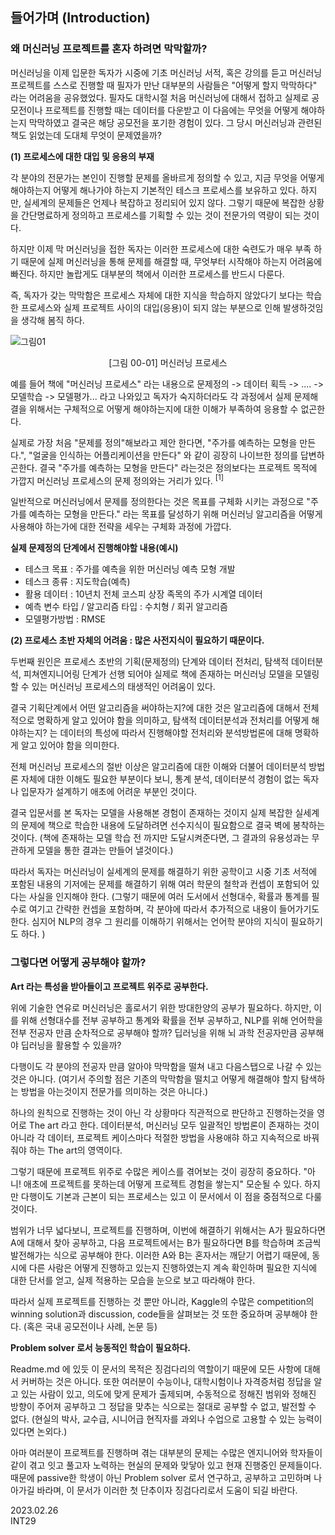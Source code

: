 ## 들어가며 (Introduction)
### 왜 머신러닝 프로젝트를 혼자 하려면 막막할까? 

머신러닝을 이제 입문한 독자가 시중에 기초 머신러닝 서적, 혹은 강의를 듣고 머신러닝 프로젝트를 스스로 진행할 때 필자가 만난 대부분의 사람들은  "어떻게 할지 막막하다" 라는 어려움을 공유했었다.  필자도 대학시절 처음 머신러닝에 대해서 접하고 실제로 공모전이나 프로젝트를 진행할 때는 데이터를 다운받고 이 다음에는 무엇을 어떻게 해야하는지 막막하였고 결국은 해당 공모전을 포기한 경험이 있다. 그 당시 머신러닝과 관련된 책도 읽었는데 도대체 무엇이 문제였을까?

**(1) 프로세스에 대한 대입 및 응용의 부재**

각 분야의 전문가는 본인이 진행할 문제를 올바르게 정의할 수 있고, 지금 무엇을 어떻게 해야하는지 어떻게 해나가야 하는지 기본적인 테스크 프로세스를 보유하고 있다. 하지만, 실세계의 문제들은 언제나 복잡하고 정리되어 있지 않다. 그렇기 때문에 복잡한 상황을 간단명료하게 정의하고 프로세스를 기획할 수 있는 것이 전문가의 역량이 되는 것이다.

하지만 이제 막 머신러닝을 접한 독자는 이러한 프로세스에 대한 숙련도가 매우 부족 하기 때문에 실제 머신러닝을 통해 문제를 해결할 때, 무엇부터 시작해야 하는지 어려움에 빠진다. 하지만 놀랍게도 대부분의 책에서 이러한 프로세스를 반드시 다룬다. 

즉, 독자가 갖는 막막함은 프로세스 자체에 대한 지식을 학습하지 않았다기 보다는 학습한 프로세스와 실제 프로젝트 사이의 대입(응용)이 되지 않는 부분으로 인해 발생하것임을 생각해 봄직 하다.

![그림01](./00_들어가며_01.png)

<p align="center">[그림 00-01] 머신러닝 프로세스</p>

예를 들어 책에 "머신러닝 프로세스" 라는 내용으로 문제정의 -> 데이터 획득 -> .... -> 모델학습 -> 모델평가... 라고 나와있고 독자가 숙지하더라도 각 과정에서 실제 문제해결을 위해서는 구체적으로 어떻게 해야하는지에 대한 이해가 부족하여 응용할 수 없곤한다. 

실제로 가장 처음 "문제를 정의"해보라고 제안 한다면, "주가를 예측하는 모형을 만든다.",  "얼굴을 인식하는 어플리케이션을 만든다" 와 같이 굉장히 나이브한 정의를 답변하곤한다. 결국 "주가를 예측하는 모형을 만든다" 라는것은 정의보다는 프로젝트 목적에 가깝지 머신러닝 프로세스의 문제 정의와는 거리가 있다. $^{[1]}$ 

일반적으로 머신러닝에서 문제를 정의한다는 것은 목표를 구체화 시키는 과정으로 "주가를 예측하는 모형을 만든다." 라는 목표를 달성하기 위해 머신러닝 알고리즘을 어떻게 사용해야 하는가에 대한 전략을 세우는 구체화 과정에 가깝다. 

**실제 문제정의 단계에서 진행해야할 내용(예시)**<br>
* 테스크 목표 : 주가를 예측을 위한 머신러닝 예측 모형 개발 <br>
* 테스크 종류 :  지도학습(예측) <br>
* 활용 데이터 : 10년치 전체 코스피 상장 족목의 주가 시계열 데이터 <br>
* 예측 변수 타입 / 알고리즘 타입 : 수치형 / 회귀 알고리즘 <br>
* 모델평가방법 : RMSE <br>


**(2) 프로세스 초반 자체의 어려움 : 많은 사전지식이 필요하기 때문이다.**

두번째 원인은 프로세스 초반의 기획(문제정의) 단계와 데이터 전처리, 탐색적 데이터분석, 피쳐엔지니어링 단계가 선행 되어야 실제로 책에 존재하는 머신러닝 모델을 모델링할 수 있는 머신러닝 프로세스의 태생적인 어려움이 있다. 

결국 기획단계에서 어떤 알고리즘을 써야하는지?에 대한 것은 알고리즘에 대해서 전체적으로 명확하게 알고 있어야 함을 의미하고, 탐색적 데이터분석과 전처리를 어떻게 해야하는지? 는 데이터의 특성에 따라서 진행해야할 전처리와 분석방법론에 대해 명확하게 알고 있어야 함을 의미한다. 
 
전체 머신러닝 프로세스의 절반 이상은 알고리즘에 대한 이해와 더불어 데이터분석 방법론 자체에 대한 이해도 필요한 부분이다 보니, 통계 분석, 데이터분석 경험이 없는 독자나 입문자가 설계하기 애초에 어려운 부분인 것이다.

결국 입문서를 본 독자는 모델을 사용해본 경험이 존재하는 것이지 실제 복잡한 실세계의 문제에 책으로 학습한 내용에 도달하려면 선수지식이 필요함으로 결국  벽에 봉착하는 것이다. (책에 존재하는 모델 학습 전 까지만 도달시켜준다면, 그 결과의 유용성과는 무관하게 모델을 통한 결과는 만들어 낼것이다.)

따라서 독자는 머신러닝이 실세계의 문제를 해결하기 위한 공학이고 시중 기초 서적에 포함된 내용의 기저에는 문제를 해결하기 위해 여러 학문의 철학과 컨셉이 포함되어 있다는 사실을 인지해야 한다.
(그렇기 때문에 여러 도서에서 선형대수, 확률과 통계를 필수로 여기고 간략한 컨셉을 포함하며, 각 분야에 따라서 추가적으로 내용이 들어가기도 한다. 심지어 NLP의 경우 그 원리를 이해하기 위해서는 언어학 분야의 지식이 필요하기도 하다. ) 

### 그렇다면 어떻게 공부해야 할까?

**Art 라는 특성을 받아들이고 프로젝트 위주로 공부한다.**

위에 기술한 연유로 머신러닝은 홀로서기 위한 방대한양의 공부가 필요하다. 하지만, 이를 위해 선형대수를 전부 공부하고 통계와 확률을 전부 공부하고, NLP를 위해 언어학을 전부 전공자 만큼 순차적으로 공부해야 할까? 딥러닝을 위해 뇌 과학 전공자만큼 공부해야 딥러닝을 활용할 수 있을까? 

다행이도 각 분야의 전공자 만큼 알아야 막막함을 떨쳐 내고 다음스탭으로 나갈 수 있는 것은 아니다. (여기서 주의할 점은 기존의 막막함을 떨치고 어떻게 해결해야 할지 탐색하는 방법을 아는것이지 전문가를 의미하는 것은 아니다.)

하나의 원칙으로 진행하는 것이 아닌 각 상황마다 직관적으로 판단하고 진행하는것을 영어로 The art 라고 한다. 데이터분석, 머신러닝 모두 일괄적인 방법론이 존재하는 것이 아니라 각 데이터, 프로젝트 케이스마다 적절한 방법을 사용애햐 하고 지속적으로 바꿔줘야 하는 The art의 영역이다. 

그렇기 때문에 프로젝트 위주로 수많은 케이스를 겪어보는 것이 굉장히 중요하다. "아니! 애초에 프로젝트를 못하는데 어떻게 프로젝트 경험을 쌓는지" 모순될 수 있다. 하지만 다행이도 기본과 근본이 되는 프로세스는 있고 이 문서에서 이 점을 중점적으로 다룰 것이다. 

범위가 너무 넓다보니, 프로젝트를 진행하며, 이번에 해결하기 위해서는 A가 필요하다면 A에 대해서 찾아 공부하고, 다음 프로젝트에서는 B가 필요하다면 B를 학습하며 조금씩 발전해가는 식으로 공부해야 한다. 이러한 A와 B는 혼자서는 깨닫기 어렵기 때문에, 동시에  다른 사람은 어떻게 진행하고 있는지 진행하였는지 계속 확인하며 필요한 지식에 대한 단서를 얻고, 실제 적용하는 모습을 눈으로 보고 따라해야 한다.  

따라서 실제 프로젝트를 진행하는 것 뿐만 아니라, Kaggle의 수많은 competition의 winning solution과 discussion, code들을 살펴보는 것 또한 중요하며 공부해야 한다. (혹은 국내 공모전이나 사례, 논문 등)

**Problem solver 로서 능동적인 학습이 필요하다.**

Readme.md 에 있듯 이 문서의 목적은 징검다리의 역할이기 때문에 모든 사항에 대해서 커버하는 것은 아니다.  또한 여러분이 수능이나, 대학시험이나 자격증처럼 정답을 알고 있는 사람이 있고, 의도에 맞게 문제가 출제되며, 수동적으로 정해진 범위와 정해진 방향이 주어져 공부하고 그 정답을 맞추는 식으로는 절대로 공부할 수 없고, 발전할 수 없다. 
(현실의 박사, 교수급, 시니어급 현직자를 과외나 수업으로 고용할 수 있는 능력이 있다면 논외다.)

아마 여러분이 프로젝트를 진행하며 겪는 대부분의 문제는 수많은 엔지니어와 학자들이 같이 겪고 잇고 풀고자 노력하는 현실의 문제와 맞닿아 있고 현재 진행중인 문제들이다. 때문에 passive한 학생이 아닌 Problem solver 로서 연구하고, 공부하고 고민하며 나아가길 바라며, 이 문서가 이러한 첫 단추이자 징검다리로서 도움이 되길 바란다.


 2023.02.26 <br>
 INT29 <br>


